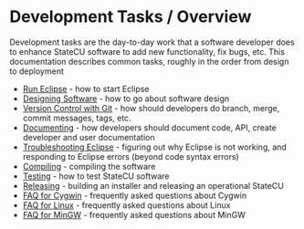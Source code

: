 # Development Tasks / Overview

Development tasks are the day-to-day work that a software developer does to enhance StateCU software
to add new functionality, fix bugs, etc.
This documentation describes common tasks, roughly in the order from design to deployment

* [Run Eclipse](run-eclipse.md) - how to start Eclipse
* [Designing Software](designing-software.md) - how to go about software design
* [Version Control with Git](versioning.md) - how should developers do branch, merge, commit messages, tags, etc.
* [Documenting](documenting.md) - how developers should document code, API, create developer and user documentation
* [Troubleshooting Eclipse](troubleshooting-eclipse.md) - figuring out why Eclipse is not working, and responding to Eclipse errors (beyond code syntax errors)
* [Compiling](compiling.md) - compiling the software
* [Testing](testing.md) - how to test StateCU software
* [Releasing](releasing.md) - building an installer and releasing an operational StateCU
* [FAQ for Cygwin](faq-cygwin.md) - frequently asked questions about Cygwin
* [FAQ for Linux](faq-linux.md) - frequently asked questions about Linux
* [FAQ for MinGW](faq-mingw.md) - frequently asked questions about MinGW
